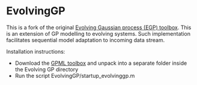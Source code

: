 # EvolvingGP

This is a fork of the original [Evolving Gaussian process (EGP) toolbox](https://github.com/Dynamic-Systems-and-GP/EvolvingGP).
This is an extension of GP modelling to evolving systems.
Such implementation facilitates sequential model adaptation to incoming data stream.

Installation instructions:
* Download the [GPML toolbox](http://www.gaussianprocess.org/gpml/code/matlab/doc/) and unpack into a separate folder inside the Evolving GP directory
* Run the script EvolvingGP/startup_evolvinggp.m

